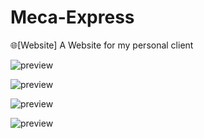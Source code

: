 # Meca-Express

🌐[Website] A Website for my personal client

![preview](https://github.com/YannisBnb/Meca-Express/blob/main/img/preview/Capture.JPG)

![preview](https://github.com/YannisBnb/MaliceRP/blob/main/img/preview/Capture2.JPG)

![preview](https://github.com/YannisBnb/MaliceRP/blob/main/img/preview/Capture3.JPG)

![preview](https://github.com/YannisBnb/MaliceRP/blob/main/img/preview/Capture4.JPG)

